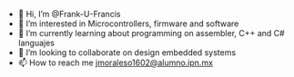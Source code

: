 - 👋 Hi, I’m @Frank-U-Francis
- 👀 I’m interested in Microcontrollers, firmware and software
- 🌱 I’m currently learning about programming on assembler, C++ and C# languajes
- 💞️ I’m looking to collaborate on design embedded systems
- 📫 How to reach me jmoraleso1602@alumno.ipn.mx

<!---
Frank-U-Francis/Frank-U-Francis is a ✨ special ✨ repository because its `README.md` (this file) appears on your GitHub profile.
You can click the Preview link to take a look at your changes.
--->
